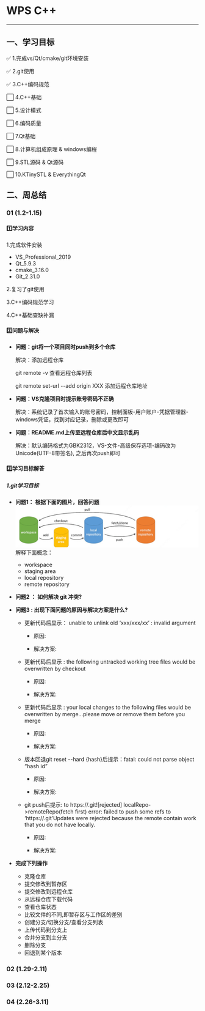 ﻿
# WPS C++ 


---

## 一、学习目标

✅ 1.完成vs/Qt/cmake/git环境安装  

✅ 2.git使用  

✅ 3.C++编码规范 

⬜ 4.C++基础  

⬜ 5.设计模式  

⬜ 6.编码质量  

⬜ 7.Qt基础  

⬜ 8.计算机组成原理 & windows编程

⬜ 9.STL源码 & Qt源码

⬜ 10.KTinySTL & EverythingQt

## 二、周总结

### 01 (1.2-1.15)

#### 1️⃣学习内容

1.完成软件安装

- VS_Professional_2019
- Qt_5.9.3
- cmake_3.16.0
- Git_2.31.0

2.复习了git使用 

3.C++编码规范学习

4.C++基础查缺补漏


#### 2️⃣问题与解决

- **问题：git将一个项目同时push到多个仓库**  

	解决：添加远程仓库  

	git remote -v 查看远程仓库列表  

	git remote set-url --add origin XXX 添加远程仓库地址  

- **问题：VS克隆项目时提示账号密码不正确**  

	解决：系统记录了首次输入的账号密码，控制面板-用户账户-凭据管理器-windows凭证，找到对应记录，删除或更改即可  


- **问题：README.md上传至远程仓库后中文显示乱码**  

	解决：默认编码格式为GBK2312，VS-文件-高级保存选项-编码改为Unicode(UTF-8带签名), 之后再次push即可

#### 3️⃣学习目标解答

##### 1.git学习目标

- **问题1： 根据下面的图片，回答问题**
    ![alt](https://raw.githubusercontent.com/vampir000e/my-img/main/Blog/git1.png)  
    解释下面概念：
    - workspace
    - staging area
    - local repository
    - remote repository


- **问题2 ： 如何解决 git 冲突?**

- **问题3 : 出现下面问题的原因与解决方案是什么?**

    - 更新代码后显示： unable to unlink old ‘xxx/xxx/xx’ : invalid argument
        - 原因:
        
        - 解决方案:  

    - 更新代码后显示 :  the following untracked working tree files would be overwritten by checkout
        - 原因:
        
        - 解决方案:

    - 更新代码后显示 : your local changes to the following files would be overwritten by merge…please move or remove them before you merge
        - 原因:
        
        - 解决方案:
    
    - 版本回退git reset --hard {hash}后提示：fatal: could not parse object “hash id”
        - 原因:
        
        - 解决方案:

    - git push后提示: to https://.git![rejected] localRepo->remoteRepo(fetch first) error: failed to push some refs to ‘https://.git’Updates were rejected because the remote contain work that you do not have locally.
        - 原因:


        - 解决方案:

- **完成下列操作**
    - 克隆仓库
    - 提交修改到暂存区
    - 提交修改到远程仓库
    - 从远程仓库下载代码
    - 查看仓库状态
    - 比较文件的不同,即暂存区与工作区的差别
    - 创建分支/切换分支/查看分支列表
    - 上传代码到分支上
    - 合并分支到主分支
    - 删除分支
    - 回退到某个版本

### 02 (1.29-2.11)

### 03 (2.12-2.25)

### 04 (2.26-3.11)
